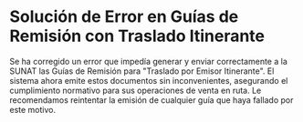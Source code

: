 # Solución de Error en Guías de Remisión con Traslado Itinerante

Se ha corregido un error que impedía generar y enviar correctamente a la SUNAT las Guías de Remisión para "Traslado por Emisor Itinerante". El sistema ahora emite estos documentos sin inconvenientes, asegurando el cumplimiento normativo para sus operaciones de venta en ruta. Le recomendamos reintentar la emisión de cualquier guía que haya fallado por este motivo. 